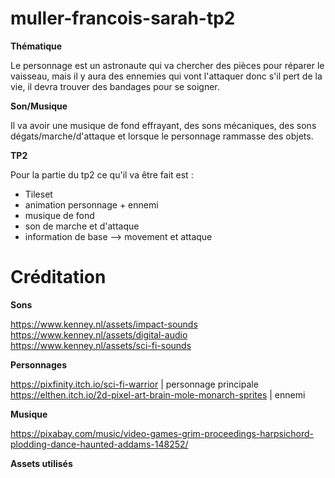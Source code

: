 # muller-francois-sarah-tp2
 
**Thématique**

Le personnage est un astronaute qui va chercher des pièces pour réparer le vaisseau, mais il y aura des ennemies qui vont l'attaquer donc s'il pert de la vie, il devra trouver des bandages pour se soigner.

**Son/Musique**

Il va avoir une musique de fond effrayant, des sons mécaniques, des sons dégats/marche/d'attaque et lorsque le personnage rammasse des objets.

**TP2**

Pour la partie du tp2 ce qu'il va être fait est : 
- Tileset
- animation personnage + ennemi
- musique de fond
- son de marche et d'attaque
- information de base --> movement et attaque


# Créditation

**Sons**

https://www.kenney.nl/assets/impact-sounds
https://www.kenney.nl/assets/digital-audio
https://www.kenney.nl/assets/sci-fi-sounds

**Personnages**

https://pixfinity.itch.io/sci-fi-warrior  | personnage principale
https://elthen.itch.io/2d-pixel-art-brain-mole-monarch-sprites   | ennemi

**Musique**

https://pixabay.com/music/video-games-grim-proceedings-harpsichord-plodding-dance-haunted-addams-148252/

**Assets utilisés**



